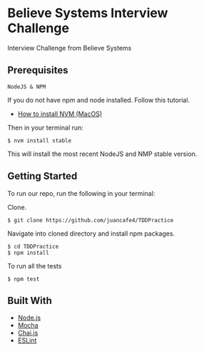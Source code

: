 # Believe Systems Interview Challenge
Interview Challenge from Believe Systems
## Prerequisites

```
NodeJS & NPM 
```
If you do not have npm and node installed. Follow this tutorial.

* [How to install NVM (MacOS)](https://github.com/creationix/nvm)

Then in your terminal run:

```
$ nvm install stable
```
This will install the most recent NodeJS and NMP stable version.
## Getting Started

To run our repo, run the following in your terminal:

Clone.

```
$ git clone https://github.com/juancafe4/TDDPractice
```

Navigate into cloned directory and install npm packages.

```
$ cd TDDPractice
$ npm install
```
To run all the tests

```
$ npm test
```

## Built With

* [Node.js](https://nodejs.org/en/)
* [Mocha](https://mochajs.org/)
* [Chai.js](http://chaijs.com/)
* [ESLint](https://eslint.org/)

